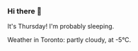 ### Hi there :wave:

It's Thursday! I'm probably sleeping.

Weather in Toronto: partly cloudy, at -5°C.
